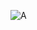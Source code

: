 ![A](https://github.com/mohammedaboelneal/Coach-academy-Scholarship/assets/61414549/db1961d3-40ac-4765-b4cf-deb1246212a0)
